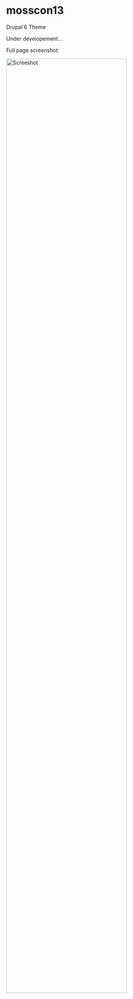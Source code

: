 mosscon13
=========

Drupal 6 Theme

Under developement...


Full page screenshot:

<img src="https://raw.github.com/altinukshini/mosscon13/master/fullpageview.png" width="80%" alt="Screeshot" />
